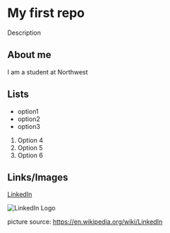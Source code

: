 # My first repo
Description


## About me
I am a student at Northwest

## Lists
- option1
- option2
- option3

1. Option 4
1. Option 5
1. Option 6
## Links/Images
[LinkedIn](https://www.linkedin.com/in/elijah-williams-938b08161/)

![LinkedIn Logo](https://upload.wikimedia.org/wikipedia/commons/thumb/8/80/LinkedIn_Logo_2013.svg/200px-LinkedIn_Logo_2013.svg.png)

picture source: https://en.wikipedia.org/wiki/LinkedIn
##
